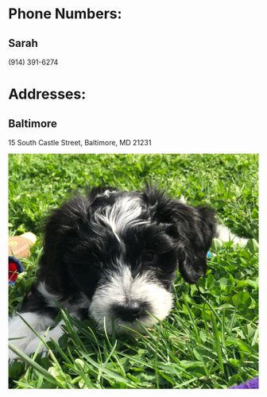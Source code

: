 # Phone Numbers:

Sarah
------------------------------------------------
(914) 391-6274


# Addresses:

Baltimore
------------------------------------------------
15 South Castle Street, Baltimore, MD 21231

<img src="Hazel-3.jpeg" alt="hi" class="inline"/>

